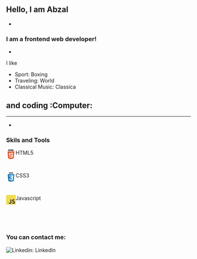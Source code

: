 ## Hello, I am Abzal
-
### I am a frontend web developer!
-
I like 
- Sport: Boxing
- Traveling: World
- Classical Music: Classica

and coding :Computer:
- 
---
-
### Skils and Tools

<img align="left" alt="HTML5" width="26px" src="https://raw.githubusercontent.com/github/explore/80688e429a7d4ef2fca1e82350fe8e3517d3494d/topics/html/html.png" />HTML5

<br/>

<img align="left" alt="CSS3" width="26px" src="https://raw.githubusercontent.com/github/explore/80688e429a7d4ef2fca1e82350fe8e3517d3494d/topics/css/css.png" />CSS3

<br/>

<img align="left" alt="JavaScript" width="26px" src="https://raw.githubusercontent.com/github/explore/80688e429a7d4ef2fca1e82350fe8e3517d3494d/topics/javascript/javascript.png" />Javascript

<br />
<br />
<br />

### You can contact me:

![Linkedin: LinkedIn](https://img.shields.io/badge/linkedin-%230077B5.svg?style=for-the-badge&logo=linkedin&logoColor=white&link=https://www.linkedin.com/in/red-dragon-596598212/)

[LinkedIn]: https://www.linkedin.com/in/red-dragon-596598212/
